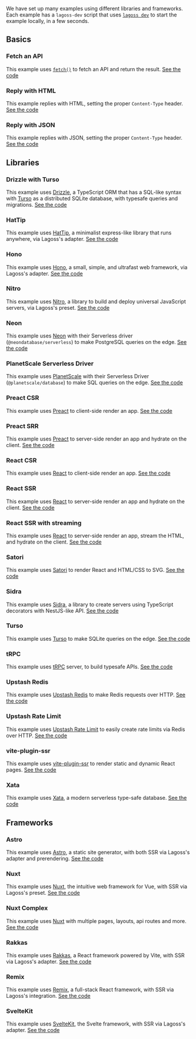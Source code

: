 We have set up many examples using different libraries and frameworks. Each example has a `lagoss-dev` script that uses [`lagoss dev`](/cli#lagoss-dev) to start the example locally, in a few seconds.

## Basics

### Fetch an API

This example uses [`fetch()`](/runtime-apis#fetch) to fetch an API and return the result. [See the code](https://github.com/lagossapp/lagoss/tree/main/examples/fetch-api)

### Reply with HTML

This example replies with HTML, setting the proper `Content-Type` header. [See the code](https://github.com/lagossapp/lagoss/tree/main/examples/reply-with-html)

### Reply with JSON

This example replies with JSON, setting the proper `Content-Type` header. [See the code](https://github.com/lagossapp/lagoss/tree/main/examples/reply-with-json)

## Libraries

### Drizzle with Turso

This example uses [Drizzle](https://github.com/drizzle-team/drizzle-orm), a TypeScript ORM that has a SQL-like syntax with [Turso](https://turso.tech) as a distributed SQLite database, with typesafe queries and migrations. [See the code](https://github.com/lagossapp/lagoss/tree/main/examples/drizzle-turso)

### HatTip

This example uses [HatTip](https://github.com/hattipjs/hattip), a minimalist express-like library that runs anywhere, via Lagoss's adapter. [See the code](https://github.com/lagossapp/lagoss/tree/main/examples/hattip)

### Hono

This example uses [Hono](https://honojs.dev), a small, simple, and ultrafast web framework, via Lagoss's adapter. [See the code](https://github.com/lagossapp/lagoss/tree/main/examples/hono)

### Nitro

This example uses [Nitro](https://nitro.unjs.io/), a library to build and deploy universal JavaScript servers, via Lagoss's preset. [See the code](https://github.com/lagossapp/lagoss/tree/main/examples/nitro)


### Neon

This example uses [Neon](https://neon.tech) with their Serverless driver (`@neondatabase/serverless`) to make PostgreSQL queries on the edge. [See the code](https://github.com/lagossapp/lagoss/tree/main/examples/neon)

### PlanetScale Serverless Driver

This example uses [PlanetScale](https://planetscale.com) with their Serverless Driver (`@planetscale/database`) to make SQL queries on the edge. [See the code](https://github.com/lagossapp/lagoss/tree/main/examples/planetscale)

### Preact CSR

This example uses [Preact](https://preactjs.com) to client-side render an app. [See the code](https://github.com/lagossapp/lagoss/tree/main/examples/preact)

### Preact SRR

This example uses [Preact](https://preactjs.com) to server-side render an app and hydrate on the client. [See the code](https://github.com/lagossapp/lagoss/tree/main/examples/preact-ssr)

### React CSR

This example uses [React](https://reactjs.org) to client-side render an app. [See the code](https://github.com/lagossapp/lagoss/tree/main/examples/react)

### React SSR

This example uses [React](https://reactjs.org) to server-side render an app and hydrate on the client. [See the code](https://github.com/lagossapp/lagoss/tree/main/examples/react-ssr)

### React SSR with streaming

This example uses [React](https://reactjs.org) to server-side render an app, stream the HTML, and hydrate on the client. [See the code](https://github.com/lagossapp/lagoss/tree/main/examples/react-streaming)

### Satori

This example uses [Satori](https://github.com/vercel/satori) to render React and HTML/CSS to SVG. [See the code](https://github.com/lagossapp/lagoss/tree/main/examples/satori)

### Sidra

This example uses [Sidra](https://npmjs.com/sidra), a library to create servers using TypeScript decorators with NestJS-like API. [See the code](https://github.com/lagossapp/lagoss/tree/main/examples/sidra)

### Turso

This example uses [Turso](https://turso.tech) to make SQLite queries on the edge. [See the code](https://github.com/lagossapp/lagoss/tree/main/examples/turso)

### tRPC

This example uses [tRPC](https://trpc.io) server, to build typesafe APIs. [See the code](https://github.com/lagossapp/lagoss/tree/main/examples/trpc)

### Upstash Redis

This example uses [Upstash Redis](https://github.com/upstash/upstash-redis) to make Redis requests over HTTP. [See the code](https://github.com/lagossapp/lagoss/tree/main/examples/upstash)

### Upstash Rate Limit

This example uses [Upstash Rate Limit](https://github.com/upstash/ratelimit) to easily create rate limits via Redis over HTTP. [See the code](https://github.com/lagossapp/lagoss/tree/main/examples/upstash-ratelimit)

### vite-plugin-ssr

This example uses [vite-plugin-ssr](https://vite-plugin-ssr.com/) to render static and dynamic React pages. [See the code](https://github.com/lagossapp/lagoss/tree/main/examples/vite-plugin-ssr)

### Xata

This example uses [Xata](https://xata.io), a modern serverless type-safe database. [See the code](https://github.com/lagossapp/lagoss/tree/main/examples/xata)

## Frameworks

### Astro

This example uses [Astro](https://astro.build), a static site generator, with both SSR via Lagoss's adapter and prerendering. [See the code](https://github.com/lagossapp/lagoss/tree/main/examples/astro)

### Nuxt

This example uses [Nuxt](https://nuxt.com), the intuitive web framework for Vue, with SSR via Lagoss's preset. [See the code](https://github.com/lagossapp/lagoss/tree/main/examples/nuxt)

### Nuxt Complex

This example uses [Nuxt](https://nuxt.com) with multiple pages, layouts, api routes and more. [See the code](https://github.com/lagossapp/lagoss/tree/main/examples/nuxt-complex)

### Rakkas

This example uses [Rakkas](https://rakkasjs.org), a React framework powered by Vite, with SSR via Lagoss's adapter. [See the code](https://github.com/lagossapp/lagoss/tree/main/examples/rakkas)

### Remix

This example uses [Remix](https://remix.run), a full-stack React framework, with SSR via Lagoss's integration. [See the code](https://github.com/lagossapp/lagoss/tree/main/examples/remix)

### SvelteKit

This example uses [SvelteKit](https://kit.svelte.dev), the Svelte framework, with SSR via Lagoss's adapter. [See the code](https://github.com/lagossapp/lagoss/tree/main/examples/sveltekit)
